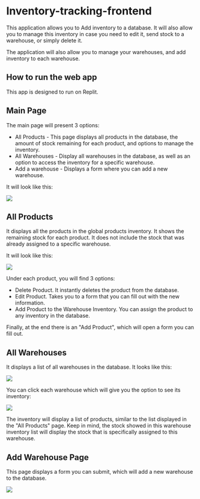 # Inventory-tracking-frontend

This application allows you to Add inventory to a database. It will also allow you to manage this inventory in case you need to edit it, send stock to a warehouse, or simply delete it.

The application will also allow you to manage your warehouses, and add inventory to each warehouse.

## How to run the web app

This app is designed to run on Replit. 



## Main Page

The main page will present 3 options:

* All Products - This page displays all products in the database, the amount of stock remaining for each product, and options to manage the inventory.
* All Warehouses - Display all warehouses in the database, as well as an option to access the inventory for a specific warehouse.
* Add a warehouse - Displays a form where you can add a new warehouse.

It will look like this:

![](images/main-menu.jpg)


## All Products

It displays all the products in the global products inventory. It shows the remaining stock for each product. It does not include the stock that was already assigned to a specific warehouse. 

It will look like this:

![](images/products-manager.jpg)



Under each product, you will find 3 options:

* Delete Product. It instantly deletes the product from the database.
* Edit Product. Takes you to a form that you can fill out with the new information.
* Add Product to the Warehouse Inventory. You can assign the product to any inventory in the database. 

Finally, at the end there is an "Add Product", which will open a form you can fill out.

## All Warehouses

It displays a list of all warehouses in the database. It looks like this:

![](images/warehouse-manager.jpg)


You can click each warehouse which will give you the option to see its inventory:

![](images/warehouse-inventory.jpg)

The inventory will display a list of products, similar to the list displayed in the "All Products" page. Keep in mind, the stock showed in this warehouse inventory list will display the stock that is specifically assigned to this warehouse. 

## Add Warehouse Page

This page displays a form you can submit, which will add a new warehouse to the database.

![](images/add-warehouse-form.jpg)

